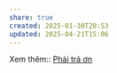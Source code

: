 ```yaml
---
share: true
created: 2025-01-30T20:53
updated: 2025-04-21T15:06
---
```

Xem thêm:: [Phải trả ơn](../Ni%E1%BB%81m%20tin,%20di%E1%BB%85n%20ng%C3%B4n/Gi%C3%BAp%20%C4%91%E1%BB%A1/Ph%E1%BA%A3i%20tr%E1%BA%A3%20%C6%A1n.md)